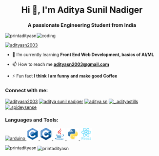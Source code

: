 <h1 align="center">Hi 👋, I'm Aditya Sunil Nadiger</h1>
<h3 align="center">A passionate Engineering Student from India</h3>

<img align="right" alt="coding" width="400" src="https://user-images.githubusercontent.com/55389276/140866485-8fb1c876-9a8f-4d6a-98dc-08c4981eaf70.gif">
<p align="left"> <img src="https://komarev.com/ghpvc/?username=printadityasn&label=Profile%20views&color=0e75b6&style=flat" alt="printadityasn" /> </p>

<p align="left"> <a href="https://twitter.com/adityasn2003" target="blank"><img src="https://img.shields.io/twitter/follow/adityasn2003?logo=twitter&style=for-the-badge" alt="adityasn2003" /></a> </p>

- 🌱 I’m currently learning **Front End Web Development, basics of AI/ML**

- 📫 How to reach me **adityasn2003@gmail.com**

- ⚡ Fun fact **I think I am funny and make good Coffee**

<h3 align="left">Connect with me:</h3>
<p align="left">
<a href="https://twitter.com/adityasn2003" target="blank"><img align="center" src="https://raw.githubusercontent.com/rahuldkjain/github-profile-readme-generator/master/src/images/icons/Social/twitter.svg" alt="adityasn2003" height="30" width="40" /></a>
<a href="https://linkedin.com/in/aditya sunil nadiger" target="blank"><img align="center" src="https://raw.githubusercontent.com/rahuldkjain/github-profile-readme-generator/master/src/images/icons/Social/linked-in-alt.svg" alt="aditya sunil nadiger" height="30" width="40" /></a>
<a href="https://stackoverflow.com/users/aditya sn" target="blank"><img align="center" src="https://raw.githubusercontent.com/rahuldkjain/github-profile-readme-generator/master/src/images/icons/Social/stack-overflow.svg" alt="aditya sn" height="30" width="40" /></a>
<a href="https://instagram.com/_.adityastills" target="blank"><img align="center" src="https://raw.githubusercontent.com/rahuldkjain/github-profile-readme-generator/master/src/images/icons/Social/instagram.svg" alt="_.adityastills" height="30" width="40" /></a>
<a href="https://discord.gg/.spideysense" target="blank"><img align="center" src="https://raw.githubusercontent.com/rahuldkjain/github-profile-readme-generator/master/src/images/icons/Social/discord.svg" alt=".spideysense" height="30" width="40" /></a>
</p>

<h3 align="left">Languages and Tools:</h3>
<p align="left"> <a href="https://www.arduino.cc/" target="_blank" rel="noreferrer"> <img src="https://cdn.worldvectorlogo.com/logos/arduino-1.svg" alt="arduino" width="40" height="40"/> </a> <a href="https://www.cprogramming.com/" target="_blank" rel="noreferrer"> <img src="https://raw.githubusercontent.com/devicons/devicon/master/icons/c/c-original.svg" alt="c" width="40" height="40"/> </a> <a href="https://www.w3schools.com/cpp/" target="_blank" rel="noreferrer"> <img src="https://raw.githubusercontent.com/devicons/devicon/master/icons/cplusplus/cplusplus-original.svg" alt="cplusplus" width="40" height="40"/> </a> <a href="https://www.java.com" target="_blank" rel="noreferrer"> <img src="https://raw.githubusercontent.com/devicons/devicon/master/icons/java/java-original.svg" alt="java" width="40" height="40"/> </a> <a href="https://www.python.org" target="_blank" rel="noreferrer"> <img src="https://raw.githubusercontent.com/devicons/devicon/master/icons/python/python-original.svg" alt="python" width="40" height="40"/> </a> <a href="https://reactjs.org/" target="_blank" rel="noreferrer"> <img src="https://raw.githubusercontent.com/devicons/devicon/master/icons/react/react-original-wordmark.svg" alt="react" width="40" height="40"/> </a> </p>

<p><img align="left" src="https://github-readme-stats.vercel.app/api/top-langs?username=printadityasn&show_icons=true&locale=en&layout=compact" alt="printadityasn" /></p>

<p>&nbsp;<img align="center" src="https://github-readme-stats.vercel.app/api?username=printadityasn&show_icons=true&locale=en" alt="printadityasn" /></p>
